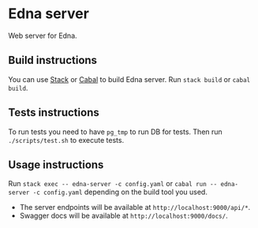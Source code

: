# Edna server

Web server for Edna.

## Build instructions

You can use [Stack](http://haskellstack.org/) or [Cabal](https://www.haskell.org/cabal/) to build Edna server.
Run `stack build` or `cabal build`.

## Tests instructions

To run tests you need to have `pg_tmp` to run DB for tests. Then run `./scripts/test.sh` to execute tests.

## Usage instructions

Run `stack exec -- edna-server -c config.yaml` or `cabal run -- edna-server -c config.yaml` depending on the build tool you used.
* The server endpoints will be available at `http://localhost:9000/api/*`.
* Swagger docs will be available at `http://localhost:9000/docs/`.
